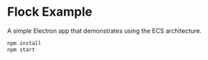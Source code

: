 # Flock Example

A simple Electron app that demonstrates using the ECS architecture.

```bash
npm install
npm start
```
